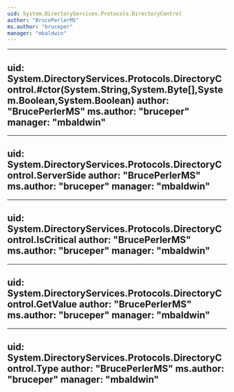 ```yaml
---
uid: System.DirectoryServices.Protocols.DirectoryControl
author: "BrucePerlerMS"
ms.author: "bruceper"
manager: "mbaldwin"
---
```


---
uid: System.DirectoryServices.Protocols.DirectoryControl.#ctor(System.String,System.Byte[],System.Boolean,System.Boolean)
author: "BrucePerlerMS"
ms.author: "bruceper"
manager: "mbaldwin"
---

---
uid: System.DirectoryServices.Protocols.DirectoryControl.ServerSide
author: "BrucePerlerMS"
ms.author: "bruceper"
manager: "mbaldwin"
---

---
uid: System.DirectoryServices.Protocols.DirectoryControl.IsCritical
author: "BrucePerlerMS"
ms.author: "bruceper"
manager: "mbaldwin"
---

---
uid: System.DirectoryServices.Protocols.DirectoryControl.GetValue
author: "BrucePerlerMS"
ms.author: "bruceper"
manager: "mbaldwin"
---

---
uid: System.DirectoryServices.Protocols.DirectoryControl.Type
author: "BrucePerlerMS"
ms.author: "bruceper"
manager: "mbaldwin"
---
